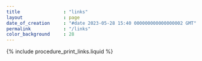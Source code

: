 ```yaml
---
title                : "links"
layout               : page
date_of_creation     : "#date 2023-05-28 15:40 000000000000000002 GMT"
permalink            : "/links"
color_background     : 28
---
```


{% include procedure_print_links.liquid %}